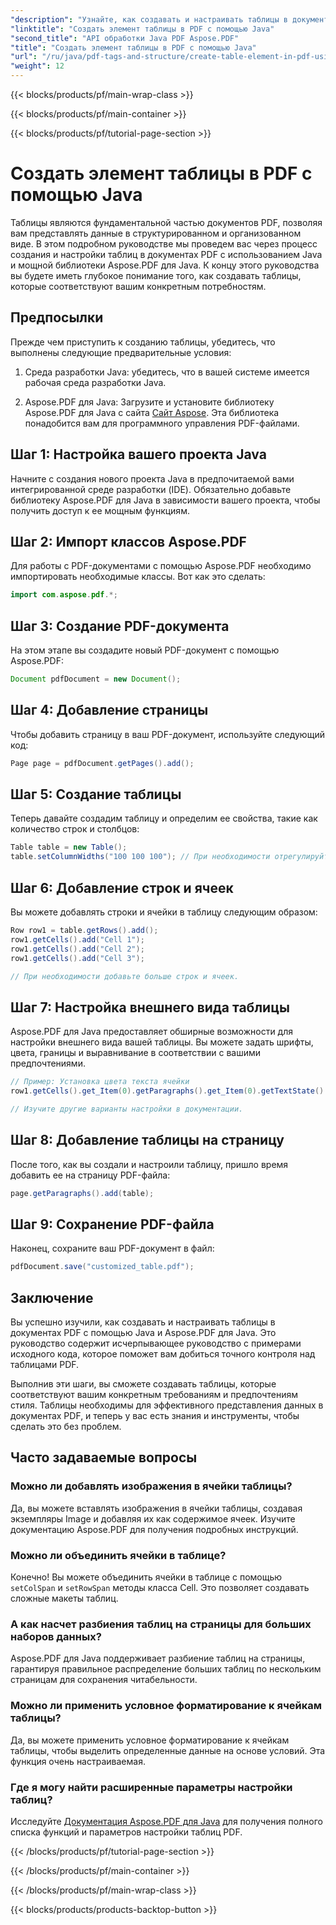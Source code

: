 ```yaml
---
"description": "Узнайте, как создавать и настраивать таблицы в документах PDF с помощью Java и Aspose.PDF для Java. Следуйте нашему подробному руководству с примерами исходного кода для точного контроля над таблицами PDF."
"linktitle": "Создать элемент таблицы в PDF с помощью Java"
"second_title": "API обработки Java PDF Aspose.PDF"
"title": "Создать элемент таблицы в PDF с помощью Java"
"url": "/ru/java/pdf-tags-and-structure/create-table-element-in-pdf-using-java/"
"weight": 12
---
```


{{< blocks/products/pf/main-wrap-class >}}

{{< blocks/products/pf/main-container >}}

{{< blocks/products/pf/tutorial-page-section >}}

# Создать элемент таблицы в PDF с помощью Java



Таблицы являются фундаментальной частью документов PDF, позволяя вам представлять данные в структурированном и организованном виде. В этом подробном руководстве мы проведем вас через процесс создания и настройки таблиц в документах PDF с использованием Java и мощной библиотеки Aspose.PDF для Java. К концу этого руководства вы будете иметь глубокое понимание того, как создавать таблицы, которые соответствуют вашим конкретным потребностям.

## Предпосылки

Прежде чем приступить к созданию таблицы, убедитесь, что выполнены следующие предварительные условия:

1. Среда разработки Java: убедитесь, что в вашей системе имеется рабочая среда разработки Java.

2. Aspose.PDF для Java: Загрузите и установите библиотеку Aspose.PDF для Java с сайта [Сайт Aspose](https://releases.aspose.com/pdf/java/). Эта библиотека понадобится вам для программного управления PDF-файлами.

## Шаг 1: Настройка вашего проекта Java

Начните с создания нового проекта Java в предпочитаемой вами интегрированной среде разработки (IDE). Обязательно добавьте библиотеку Aspose.PDF для Java в зависимости вашего проекта, чтобы получить доступ к ее мощным функциям.

## Шаг 2: Импорт классов Aspose.PDF

Для работы с PDF-документами с помощью Aspose.PDF необходимо импортировать необходимые классы. Вот как это сделать:

```java
import com.aspose.pdf.*;
```

## Шаг 3: Создание PDF-документа

На этом этапе вы создадите новый PDF-документ с помощью Aspose.PDF:

```java
Document pdfDocument = new Document();
```

## Шаг 4: Добавление страницы

Чтобы добавить страницу в ваш PDF-документ, используйте следующий код:

```java
Page page = pdfDocument.getPages().add();
```

## Шаг 5: Создание таблицы

Теперь давайте создадим таблицу и определим ее свойства, такие как количество строк и столбцов:

```java
Table table = new Table();
table.setColumnWidths("100 100 100"); // При необходимости отрегулируйте ширину столбцов.
```

## Шаг 6: Добавление строк и ячеек

Вы можете добавлять строки и ячейки в таблицу следующим образом:

```java
Row row1 = table.getRows().add();
row1.getCells().add("Cell 1");
row1.getCells().add("Cell 2");
row1.getCells().add("Cell 3");

// При необходимости добавьте больше строк и ячеек.
```

## Шаг 7: Настройка внешнего вида таблицы

Aspose.PDF для Java предоставляет обширные возможности для настройки внешнего вида вашей таблицы. Вы можете задать шрифты, цвета, границы и выравнивание в соответствии с вашими предпочтениями.

```java
// Пример: Установка цвета текста ячейки
row1.getCells().get_Item(0).getParagraphs().get_Item(0).getTextState().setForegroundColor(Color.getRed());

// Изучите другие варианты настройки в документации.
```

## Шаг 8: Добавление таблицы на страницу

После того, как вы создали и настроили таблицу, пришло время добавить ее на страницу PDF-файла:

```java
page.getParagraphs().add(table);
```

## Шаг 9: Сохранение PDF-файла

Наконец, сохраните ваш PDF-документ в файл:

```java
pdfDocument.save("customized_table.pdf");
```

## Заключение

Вы успешно изучили, как создавать и настраивать таблицы в документах PDF с помощью Java и Aspose.PDF для Java. Это руководство содержит исчерпывающее руководство с примерами исходного кода, которое поможет вам добиться точного контроля над таблицами PDF.

Выполнив эти шаги, вы сможете создавать таблицы, которые соответствуют вашим конкретным требованиям и предпочтениям стиля. Таблицы необходимы для эффективного представления данных в документах PDF, и теперь у вас есть знания и инструменты, чтобы сделать это без проблем.

## Часто задаваемые вопросы

### Можно ли добавлять изображения в ячейки таблицы?
   Да, вы можете вставлять изображения в ячейки таблицы, создавая экземпляры Image и добавляя их как содержимое ячеек. Изучите документацию Aspose.PDF для получения подробных инструкций.

### Можно ли объединить ячейки в таблице?
   Конечно! Вы можете объединить ячейки в таблице с помощью `setColSpan` и `setRowSpan` методы класса Cell. Это позволяет создавать сложные макеты таблиц.

### А как насчет разбиения таблиц на страницы для больших наборов данных?
   Aspose.PDF для Java поддерживает разбиение таблиц на страницы, гарантируя правильное распределение больших таблиц по нескольким страницам для сохранения читабельности.

### Можно ли применить условное форматирование к ячейкам таблицы?
   Да, вы можете применить условное форматирование к ячейкам таблицы, чтобы выделить определенные данные на основе условий. Эта функция очень настраиваемая.

### Где я могу найти расширенные параметры настройки таблиц?
   Исследуйте [Документация Aspose.PDF для Java](https://reference.aspose.com/pdf/java/) для получения полного списка функций и параметров настройки таблиц PDF.

{{< /blocks/products/pf/tutorial-page-section >}}

{{< /blocks/products/pf/main-container >}}

{{< /blocks/products/pf/main-wrap-class >}}

{{< blocks/products/products-backtop-button >}}